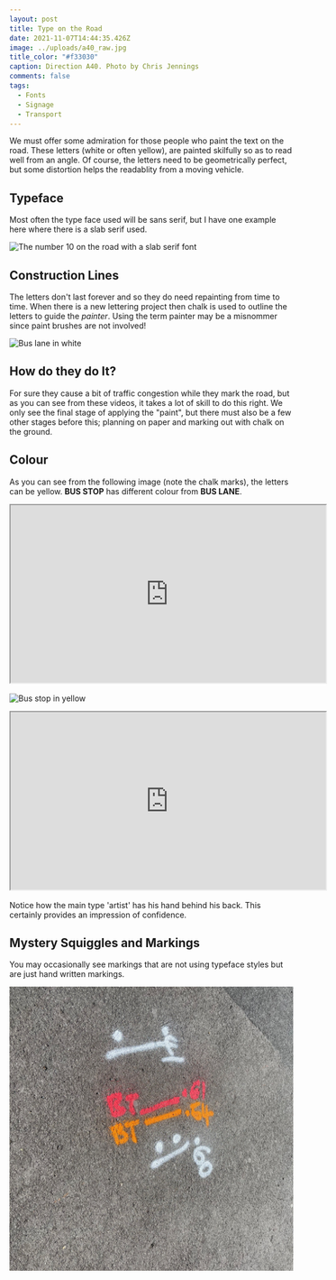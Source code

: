 ```yaml
---
layout: post
title: Type on the Road
date: 2021-11-07T14:44:35.426Z
image: ../uploads/a40_raw.jpg
title_color: "#f33030"
caption: Direction A40. Photo by Chris Jennings
comments: false
tags:
  - Fonts
  - Signage
  - Transport
---
```

We must offer some admiration for those people who paint the text on the road. These letters (white or often yellow), are painted skilfully so as to read well from an angle. Of course, the letters need to be geometrically perfect, but some distortion helps the readablity from a moving vehicle.

## Typeface

Most often the type face used will be sans serif, but I have one example here where there is a slab serif used.

![The number 10 on the road with a slab serif font](/uploads/img_1266.jpeg "The number 10 on the road with a slab serif font")

## Construction Lines

The letters don't last forever and so they do need repainting from time to time. When there is a new lettering project then chalk is used to outline the letters to guide the *painter*. Using the term painter may be a misnommer since paint brushes are not involved!

![Bus lane in white](/uploads/img_0642.jpeg "Bus lane")

## How do they do It?

For sure they cause a bit of traffic congestion while they mark the road, but as you can see from these videos, it takes a lot of skill to do this right. We only see the final stage of applying the "paint", but there must also be a few other stages before this; planning on paper and marking out with chalk on the ground.

## Colour

As you can see from the following image (note the chalk marks), the letters can be yellow. **BUS STOP** has different colour from **BUS LANE**.

<div class="video-box"><iframe width="560" height="315" src="https://www.youtube.com/embed/IC7VmzghjoI?rel=0" allow="accelerometer; autoplay; encrypted-media; gyroscope; picture-in-picture" allowfullscreen></iframe></div>

![Bus stop in yellow](/uploads/img_0637.jpeg)

<div class="video-box"><iframe width="560" height="315" src="https://www.youtube.com/embed/9iesYp2BpZ4?rel=0" allow="accelerometer; autoplay; encrypted-media; gyroscope; picture-in-picture" allowfullscreen></iframe></div>

Notice how the main type 'artist' has his hand behind his back. This certainly provides an impression of confidence.

## Mystery Squiggles and Markings

You may occasionally see markings that are not using typeface styles but are just hand written markings.

![Services under the road are indicated with colour and symbols](../uploads/img_0778.jpeg "Services under the road are indicated with colour and symbols")